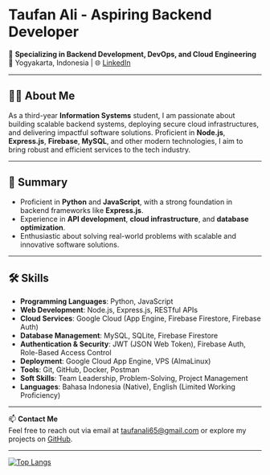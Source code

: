 # Taufan Ali - Aspiring Backend Developer  

🚀 **Specializing in Backend Development, DevOps, and Cloud Engineering**  
📍 Yogyakarta, Indonesia | 🌐 [LinkedIn](https://www.linkedin.com/in/taufan-ali-9b4a4218b/) 

---

## 👨‍💻 About Me  
As a third-year **Information Systems** student, I am passionate about building scalable backend systems, deploying secure cloud infrastructures, and delivering impactful software solutions. Proficient in **Node.js**, **Express.js**, **Firebase**, **MySQL**, and other modern technologies, I aim to bring robust and efficient services to the tech industry.

---

## 📜 Summary  
- Proficient in **Python** and **JavaScript**, with a strong foundation in backend frameworks like **Express.js**.  
- Experience in **API development**, **cloud infrastructure**, and **database optimization**.  
- Enthusiastic about solving real-world problems with scalable and innovative software solutions.  

---

## 🛠️ Skills  
- **Programming Languages**: Python, JavaScript  
- **Web Development**: Node.js, Express.js, RESTful APIs  
- **Cloud Services**: Google Cloud (App Engine, Firebase Firestore, Firebase Auth)  
- **Database Management**: MySQL, SQLite, Firebase Firestore  
- **Authentication & Security**: JWT (JSON Web Token), Firebase Auth, Role-Based Access Control  
- **Deployment**: Google Cloud App Engine, VPS (AlmaLinux)  
- **Tools**: Git, GitHub, Docker, Postman  
- **Soft Skills**: Team Leadership, Problem-Solving, Project Management  
- **Languages**: Bahasa Indonesia (Native), English (Limited Working Proficiency)  

---

📫 **Contact Me**  
Feel free to reach out via email at [taufanali65@gmail.com](mailto:taufanali65@gmail.com) or explore my projects on [GitHub](https://github.com/taufanAli65).  

---
[![Top Langs](https://github-readme-stats-git-masterrstaa-rickstaa.vercel.app/api/top-langs/?username=taufanali65&theme=dracula)](https://github.com/anuraghazra/github-readme-stats)
<!--
**taufanAli65/taufanAli65** is a ✨ _special_ ✨ repository because its `README.md` (this file) appears on your GitHub profile.

Here are some ideas to get you started:

- 🔭 I’m currently working on ...
- 🌱 I’m currently learning ...
- 👯 I’m looking to collaborate on ...
- 🤔 I’m looking for help with ...
- 💬 Ask me about ...
- 📫 How to reach me: ...
- 😄 Pronouns: ...
- ⚡ Fun fact: ...
-->
